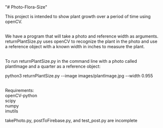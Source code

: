 "# Photo-Flora-Size"

This project is intended to show plant growth over a period of time using openCV.<br><br>

We have a program that will take a photo and reference width as arguments.
returnPlantSize.py uses openCV to recognize the plant in the photo and use a reference
object with a known width in inches to measure the plant.<br><br>

To run returnPlantSize.py in the command line with a photo called plantImage and a quarter as a 
reference object:<br>

python3 returnPlantSize.py --image images/plantImage.jpg --width 0.955<br><br>

Requirements:<br>
openCV-python<br>
scipy<br>
numpy<br>
imutils<br>

takePhoto.py, postToFirebase.py, and test_post.py are incomplete





